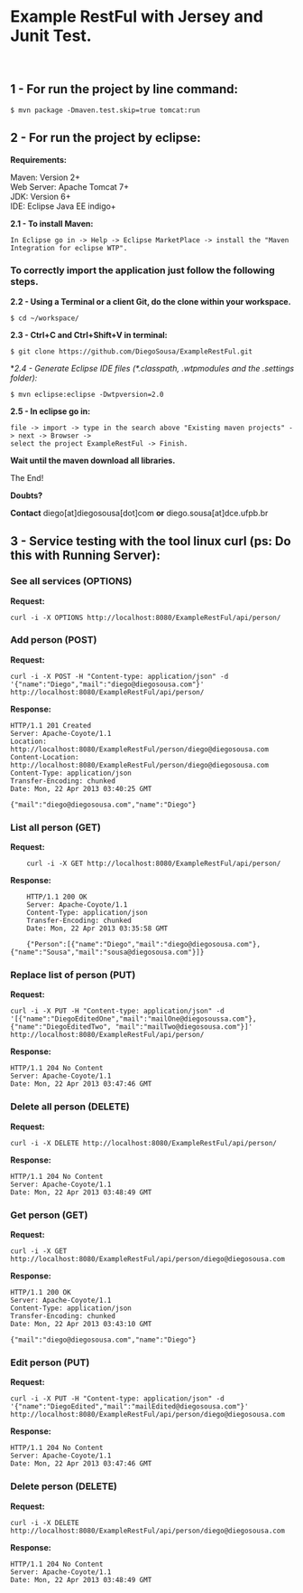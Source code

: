 <h1>Example RestFul with Jersey and Junit Test.</h1>
<br />

<h2>1 - For run the project by line command:</h2>

	$ mvn package -Dmaven.test.skip=true tomcat:run

<h2>2 - For run the project by eclipse:</h2>

**Requirements:**

Maven: Version 2+  
Web Server: Apache Tomcat 7+  
JDK: Version 6+  
IDE: Eclipse Java EE indigo+<br />

**2.1 - To install Maven:**

	In Eclipse go in -> Help -> Eclipse MarketPlace -> install the "Maven Integration for eclipse WTP".

<h3>To correctly import the application just follow the following steps.</h3>

**2.2 - Using a Terminal or a client Git, do the clone within your workspace.**

	$ cd ~/workspace/

**2.3 - Ctrl+C and Ctrl+Shift+V in terminal:**

	$ git clone https://github.com/DiegoSousa/ExampleRestFul.git


**2.4 - Generate Eclipse IDE files (*.classpath, *.wtpmodules and the .settings folder):**

	$ mvn eclipse:eclipse -Dwtpversion=2.0

**2.5 - In eclipse go in:** 

	file -> import -> type in the search above "Existing maven projects" -> next -> Browser -> 
	select the project ExampleRestFul -> Finish.

**Wait until the maven download all libraries.**

The End!

**Doubts?**

**Contact** diego[at]diegosousa[dot]com **or** diego.sousa[at]dce.ufpb.br

<h2>3 - Service testing with the tool linux curl (ps: Do this with Running Server):</h2>

<h3> See all services (OPTIONS)</h3>

**Request:**

	curl -i -X OPTIONS http://localhost:8080/ExampleRestFul/api/person/

<h3>Add person (POST)</h3>

**Request:**

	curl -i -X POST -H "Content-type: application/json" -d '{"name":"Diego","mail":"diego@diegosousa.com"}' http://localhost:8080/ExampleRestFul/api/person/

**Response:**

	HTTP/1.1 201 Created
	Server: Apache-Coyote/1.1
	Location: http://localhost:8080/ExampleRestFul/person/diego@diegosousa.com
	Content-Location: http://localhost:8080/ExampleRestFul/person/diego@diegosousa.com
	Content-Type: application/json
	Transfer-Encoding: chunked
	Date: Mon, 22 Apr 2013 03:40:25 GMT
	
	{"mail":"diego@diegosousa.com","name":"Diego"}


<h3>List all person (GET)</h3>

**Request:**

        curl -i -X GET http://localhost:8080/ExampleRestFul/api/person/

**Response:**

        HTTP/1.1 200 OK
        Server: Apache-Coyote/1.1
        Content-Type: application/json
        Transfer-Encoding: chunked
        Date: Mon, 22 Apr 2013 03:35:58 GMT

        {"Person":[{"name":"Diego","mail":"diego@diegosousa.com"},{"name":"Sousa","mail":"sousa@diegosousa.com"}]}


<h3>Replace list of person (PUT)</h3>

**Request:**

	curl -i -X PUT -H "Content-type: application/json" -d '[{"name":"DiegoEditedOne","mail":"mailOne@diegosoussa.com"}, {"name":"DiegoEditedTwo", "mail":"mailTwo@diegosousa.com"}]' http://localhost:8080/ExampleRestFul/api/person/

**Response:**

	HTTP/1.1 204 No Content
	Server: Apache-Coyote/1.1
	Date: Mon, 22 Apr 2013 03:47:46 GMT

<h3>Delete all person (DELETE)</h3>

**Request:**

	curl -i -X DELETE http://localhost:8080/ExampleRestFul/api/person/

**Response:**

	HTTP/1.1 204 No Content
	Server: Apache-Coyote/1.1
	Date: Mon, 22 Apr 2013 03:48:49 GMT

<h3>Get person (GET)</h3>

**Request:**

	curl -i -X GET http://localhost:8080/ExampleRestFul/api/person/diego@diegosousa.com

**Response:**

	HTTP/1.1 200 OK
	Server: Apache-Coyote/1.1
	Content-Type: application/json
	Transfer-Encoding: chunked
	Date: Mon, 22 Apr 2013 03:43:10 GMT
	
	{"mail":"diego@diegosousa.com","name":"Diego"}

<h3>Edit person (PUT)</h3>

**Request:**

	curl -i -X PUT -H "Content-type: application/json" -d '{"name":"DiegoEdited","mail":"mailEdited@diegosousa.com"}' http://localhost:8080/ExampleRestFul/api/person/diego@diegosousa.com

**Response:**

	HTTP/1.1 204 No Content
	Server: Apache-Coyote/1.1
	Date: Mon, 22 Apr 2013 03:47:46 GMT

<h3>Delete person (DELETE)</h3>

**Request:**

	curl -i -X DELETE http://localhost:8080/ExampleRestFul/api/person/diego@diegosousa.com

**Response:**

	HTTP/1.1 204 No Content
	Server: Apache-Coyote/1.1
	Date: Mon, 22 Apr 2013 03:48:49 GMT
